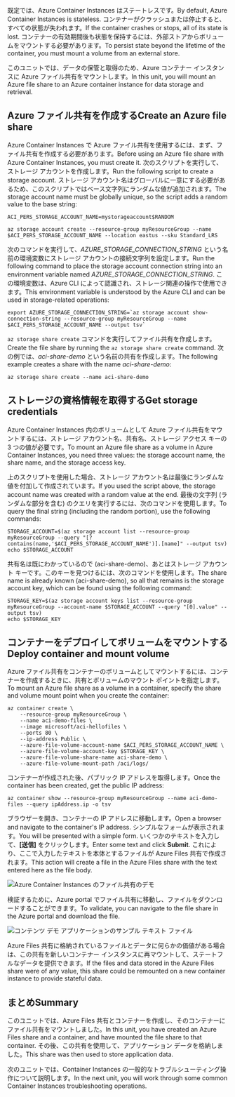 <span data-ttu-id="c0ca5-101">既定では、Azure Container Instances はステートレスです。</span><span class="sxs-lookup"><span data-stu-id="c0ca5-101">By default, Azure Container Instances is stateless.</span></span> <span data-ttu-id="c0ca5-102">コンテナーがクラッシュまたは停止すると、すべての状態が失われます。</span><span class="sxs-lookup"><span data-stu-id="c0ca5-102">If the container crashes or stops, all of its state is lost.</span></span> <span data-ttu-id="c0ca5-103">コンテナーの有効期間後も状態を保持するには、外部ストアからボリュームをマウントする必要があります。</span><span class="sxs-lookup"><span data-stu-id="c0ca5-103">To persist state beyond the lifetime of the container, you must mount a volume from an external store.</span></span>

<span data-ttu-id="c0ca5-104">このユニットでは、データの保管と取得のため、Azure コンテナー インスタンスに Azure ファイル共有をマウントします。</span><span class="sxs-lookup"><span data-stu-id="c0ca5-104">In this unit, you will mount an Azure file share to an Azure container instance for data storage and retrieval.</span></span>

## <a name="create-an-azure-file-share"></a><span data-ttu-id="c0ca5-105">Azure ファイル共有を作成する</span><span class="sxs-lookup"><span data-stu-id="c0ca5-105">Create an Azure file share</span></span>

<span data-ttu-id="c0ca5-106">Azure Container Instances で Azure ファイル共有を使用するには、まず、ファイル共有を作成する必要があります。</span><span class="sxs-lookup"><span data-stu-id="c0ca5-106">Before using an Azure file share with Azure Container Instances, you must create it.</span></span> <span data-ttu-id="c0ca5-107">次のスクリプトを実行して、ストレージ アカウントを作成します。</span><span class="sxs-lookup"><span data-stu-id="c0ca5-107">Run the following script to create a storage account.</span></span> <span data-ttu-id="c0ca5-108">ストレージ アカウント名はグローバルに一意にする必要があるため、このスクリプトではベース文字列にランダムな値が追加されます。</span><span class="sxs-lookup"><span data-stu-id="c0ca5-108">The storage account name must be globally unique, so the script adds a random value to the base string:</span></span>

```azurecli
ACI_PERS_STORAGE_ACCOUNT_NAME=mystorageaccount$RANDOM

az storage account create --resource-group myResourceGroup --name $ACI_PERS_STORAGE_ACCOUNT_NAME --location eastus --sku Standard_LRS
```

<span data-ttu-id="c0ca5-109">次のコマンドを実行して、*AZURE_STORAGE_CONNECTION_STRING* という名前の環境変数にストレージ アカウントの接続文字列を設定します。</span><span class="sxs-lookup"><span data-stu-id="c0ca5-109">Run the following command to place the storage account connection string into an environment variable named *AZURE_STORAGE_CONNECTION_STRING*.</span></span> <span data-ttu-id="c0ca5-110">この環境変数は、Azure CLI によって認識され、ストレージ関連の操作で使用できます。</span><span class="sxs-lookup"><span data-stu-id="c0ca5-110">This environment variable is understood by the Azure CLI and can be used in storage-related operations:</span></span>

```azurecli
export AZURE_STORAGE_CONNECTION_STRING=`az storage account show-connection-string --resource-group myResourceGroup --name $ACI_PERS_STORAGE_ACCOUNT_NAME --output tsv`
```

<span data-ttu-id="c0ca5-111">`az storage share create` コマンドを実行してファイル共有を作成します。</span><span class="sxs-lookup"><span data-stu-id="c0ca5-111">Create the file share by running the `az storage share create` command.</span></span> <span data-ttu-id="c0ca5-112">次の例では、*aci-share-demo* という名前の共有を作成します。</span><span class="sxs-lookup"><span data-stu-id="c0ca5-112">The following example creates a share with the name *aci-share-demo*:</span></span>

```azurecli
az storage share create --name aci-share-demo
```

## <a name="get-storage-credentials"></a><span data-ttu-id="c0ca5-113">ストレージの資格情報を取得する</span><span class="sxs-lookup"><span data-stu-id="c0ca5-113">Get storage credentials</span></span>

<span data-ttu-id="c0ca5-114">Azure Container Instances 内のボリュームとして Azure ファイル共有をマウントするには、ストレージ アカウント名、共有名、ストレージ アクセス キーの 3 つの値が必要です。</span><span class="sxs-lookup"><span data-stu-id="c0ca5-114">To mount an Azure file share as a volume in Azure Container Instances, you need three values: the storage account name, the share name, and the storage access key.</span></span>

<span data-ttu-id="c0ca5-115">上のスクリプトを使用した場合、ストレージ アカウント名は最後にランダムな値を付加して作成されています。</span><span class="sxs-lookup"><span data-stu-id="c0ca5-115">If you used the script above, the storage account name was created with a random value at the end.</span></span> <span data-ttu-id="c0ca5-116">最後の文字列 (ランダムな部分を含む) のクエリを実行するには、次のコマンドを使用します。</span><span class="sxs-lookup"><span data-stu-id="c0ca5-116">To query the final string (including the random portion), use the following commands:</span></span>

```azurecli
STORAGE_ACCOUNT=$(az storage account list --resource-group myResourceGroup --query "[?contains(name,'$ACI_PERS_STORAGE_ACCOUNT_NAME')].[name]" --output tsv)
echo $STORAGE_ACCOUNT
```

<span data-ttu-id="c0ca5-117">共有名は既にわかっているので (aci-share-demo)、あとはストレージ アカウント キーです。このキーを見つけるには、次のコマンドを使用します。</span><span class="sxs-lookup"><span data-stu-id="c0ca5-117">The share name is already known (aci-share-demo), so all that remains is the storage account key, which can be found using the following command:</span></span>

```azurecli
STORAGE_KEY=$(az storage account keys list --resource-group myResourceGroup --account-name $STORAGE_ACCOUNT --query "[0].value" --output tsv)
echo $STORAGE_KEY
```

## <a name="deploy-container-and-mount-volume"></a><span data-ttu-id="c0ca5-118">コンテナーをデプロイしてボリュームをマウントする</span><span class="sxs-lookup"><span data-stu-id="c0ca5-118">Deploy container and mount volume</span></span>

<span data-ttu-id="c0ca5-119">Azure ファイル共有をコンテナーのボリュームとしてマウントするには、コンテナーを作成するときに、共有とボリュームのマウント ポイントを指定します。</span><span class="sxs-lookup"><span data-stu-id="c0ca5-119">To mount an Azure file share as a volume in a container, specify the share and volume mount point when you create the container:</span></span>

```azurecli
az container create \
    --resource-group myResourceGroup \
    --name aci-demo-files \
    --image microsoft/aci-hellofiles \
    --ports 80 \
    --ip-address Public \
    --azure-file-volume-account-name $ACI_PERS_STORAGE_ACCOUNT_NAME \
    --azure-file-volume-account-key $STORAGE_KEY \
    --azure-file-volume-share-name aci-share-demo \
    --azure-file-volume-mount-path /aci/logs/
```

<span data-ttu-id="c0ca5-120">コンテナーが作成された後、パブリック IP アドレスを取得します。</span><span class="sxs-lookup"><span data-stu-id="c0ca5-120">Once the container has been created, get the public IP address:</span></span>

```azurecli
az container show --resource-group myResourceGroup --name aci-demo-files --query ipAddress.ip -o tsv
```

<span data-ttu-id="c0ca5-121">ブラウザーを開き、コンテナーの IP アドレスに移動します。</span><span class="sxs-lookup"><span data-stu-id="c0ca5-121">Open a browser and navigate to the container's IP address.</span></span> <span data-ttu-id="c0ca5-122">シンプルなフォームが表示されます。</span><span class="sxs-lookup"><span data-stu-id="c0ca5-122">You will be presented with a simple form.</span></span> <span data-ttu-id="c0ca5-123">いくつかのテキストを入力して、**[送信]** をクリックします。</span><span class="sxs-lookup"><span data-stu-id="c0ca5-123">Enter some text and click **Submit**.</span></span> <span data-ttu-id="c0ca5-124">これにより、ここで入力したテキストを本体とするファイルが Azure Files 共有で作成されます。</span><span class="sxs-lookup"><span data-stu-id="c0ca5-124">This action will create a file in the Azure Files share with the text entered here as the file body.</span></span>

![Azure Container Instances のファイル共有のデモ](../media-draft/files-ui.png)

<span data-ttu-id="c0ca5-126">検証するために、Azure portal でファイル共有に移動し、ファイルをダウンロードすることができます。</span><span class="sxs-lookup"><span data-stu-id="c0ca5-126">To validate, you can navigate to the file share in the Azure portal and download the file.</span></span>

![コンテンツ デモ アプリケーションのサンプル テキスト ファイル](../media-draft/sample-text.png)

<span data-ttu-id="c0ca5-128">Azure Files 共有に格納されているファイルとデータに何らかの価値がある場合は、この共有を新しいコンテナー インスタンスに再マウントして、ステートフルなデータを提供できます。</span><span class="sxs-lookup"><span data-stu-id="c0ca5-128">If the files and data stored in the Azure Files share were of any value, this share could be remounted on a new container instance to provide stateful data.</span></span>


## <a name="summary"></a><span data-ttu-id="c0ca5-129">まとめ</span><span class="sxs-lookup"><span data-stu-id="c0ca5-129">Summary</span></span>

<span data-ttu-id="c0ca5-130">このユニットでは、Azure Files 共有とコンテナーを作成し、そのコンテナーにファイル共有をマウントしました。</span><span class="sxs-lookup"><span data-stu-id="c0ca5-130">In this unit, you have created an Azure Files share and a container, and have mounted the file share to that container.</span></span> <span data-ttu-id="c0ca5-131">その後、この共有を使用して、アプリケーション データを格納しました。</span><span class="sxs-lookup"><span data-stu-id="c0ca5-131">This share was then used to store application data.</span></span>

<span data-ttu-id="c0ca5-132">次のユニットでは、Container Instances の一般的なトラブルシューティング操作について説明します。</span><span class="sxs-lookup"><span data-stu-id="c0ca5-132">In the next unit, you will work through some common Container Instances troubleshooting operations.</span></span>
